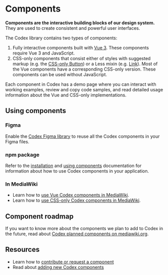 # Components

**Components are the interactive building blocks of our design system.** They are used to create
consistent and powerful user interfaces.

The Codex library contains two types of components:

1. Fully interactive components built with [Vue 3](https://vuejs.org/). These components require
Vue 3 and JavaScript.
2. CSS-only components that consist either of styles with suggested markup (e.g. the
[CSS-only Button](./demos/button.md#css-only-version)) or a Less mixin (e.g.
[Link](./mixins/link.md)). Most of the Vue components have a corresponding CSS-only version. These
components can be used without JavaScript.

Each component in Codex has a demo page where you can interact with working examples, review and
copy code samples, and read detailed usage information about the Vue and CSS-only implementations.

## Using components

### Figma

Enable the [Codex Figma library](https://www.figma.com/design/KoDuJMadWBXtsOtzGS4134/Codex?node-id=1891-4420&node-type=canvas&t=plW1hmguHVWs3fWZ-11) to reuse all the Codex components in your Figma files.

### npm package

Refer to the [installation](../using-codex/developing.md#installation) and [using components](../using-codex/developing.md#using-components) documentation for information about how to use Codex components in your application.

### In MediaWiki

- Learn how to [use Vue Codex components in MediaWiki](https://www.mediawiki.org/wiki/Codex#Usage_with_JavaScript).
- Learn how to [use CSS-only Codex components in MediaWiki](https://www.mediawiki.org/wiki/Codex#Usage_without_JavaScript_(CSS-only_Codex_components)).

## Component roadmap

If you want to know more about the components we plan to add to Codex in the future, read about
[Codex planned components on mediawiki.org](https://www.mediawiki.org/wiki/Codex/Planned_Components).

## Resources

- Learn how to [contribute or request a component](../contributing/overview.html)
- Read about [adding new Codex components](../contributing/contributing-components.html)
